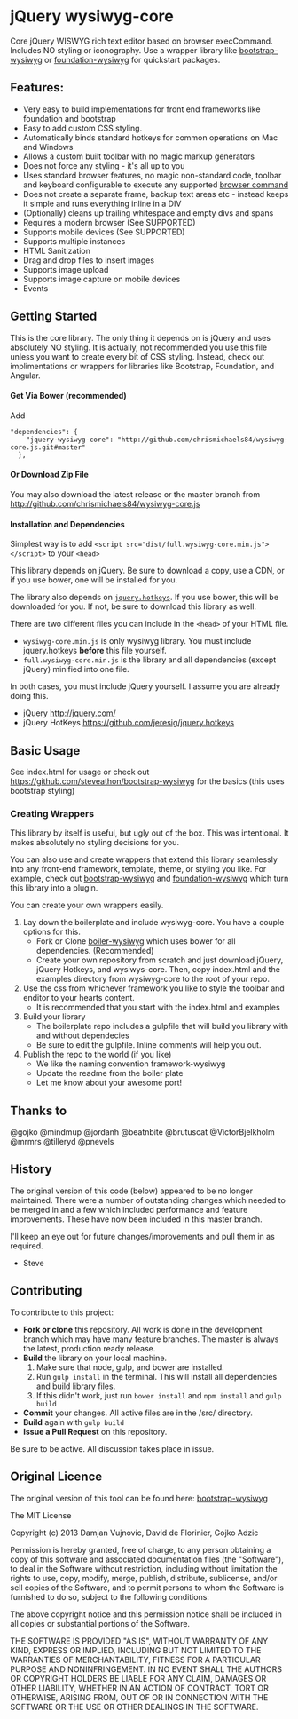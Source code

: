 # jQuery wysiwyg-core
Core jQuery WISWYG rich text editor based on browser execCommand. Includes NO styling or iconography.
Use a wrapper library like [bootstrap-wysiwyg](https://github.com/chrismichaels84/bootstrap-wysiwyg) or [foundation-wysiwyg](http://github.com/chrismichaels84/foundation-wysiwyg) for quickstart packages.

## Features:
  * Very easy to build implementations for front end frameworks like foundation and bootstrap
  * Easy to add custom CSS styling.
  * Automatically binds standard hotkeys for common operations on Mac and Windows
  * Allows a custom built toolbar with no magic markup generators
  * Does not force any styling - it's all up to you
  * Uses standard browser features, no magic non-standard code, toolbar and keyboard configurable to execute any supported [browser command](https://developer.mozilla.org/en/docs/Rich-Text_Editing_in_Mozilla)
  * Does not create a separate frame, backup text areas etc - instead keeps it simple and runs everything inline in a DIV
  * (Optionally) cleans up trailing whitespace and empty divs and spans
  * Requires a modern browser (See SUPPORTED)
  * Supports mobile devices (See SUPPORTED)
  * Supports multiple instances
  * HTML Sanitization
  * Drag and drop files to insert images
  * Supports image upload
  * Supports image capture on mobile devices
  * Events

## Getting Started
This is the core library. The only thing it depends on is jQuery and uses absolutely NO styling.
It is actually, not recommended you use this file unless you want to create every bit of CSS styling.
Instead, check out implimentations or wrappers for libraries like Bootstrap, Foundation, and Angular.

#### Get Via Bower (recommended)
Add 
```
"dependencies": {
    "jquery-wysiwyg-core": "http://github.com/chrismichaels84/wysiwyg-core.js.git#master"
  },
```

#### Or Download Zip File
You may also download the latest release or the master branch from http://github.com/chrismichaels84/wysiwyg-core.js

#### Installation and Dependencies
Simplest way is to add `<script src="dist/full.wysiwyg-core.min.js"></script>` to your `<head>`

This library depends on jQuery. Be sure to download a copy, use a CDN, or if you use bower, one will be installed for you.

The library also depends on [`jquery.hotkeys`](https://github.com/jeresig/jquery.hotkeys). If you use bower, this will be downloaded for you. If not, be sure to download this library as well.

There are two different files you can include in the `<head>` of your HTML file.
 * `wysiwyg-core.min.js` is only wysiwyg library. You must include jquery.hotkeys **before** this file yourself.
 * `full.wysiwyg-core.min.js` is the library and all dependencies (except jQuery) minified into one file.

In both cases, you must include jQuery yourself. I assume you are already doing this.

* jQuery http://jquery.com/
* jQuery HotKeys https://github.com/jeresig/jquery.hotkeys

## Basic Usage
See index.html for usage or check out https://github.com/steveathon/bootstrap-wysiwyg for the basics (this uses bootstrap styling)

### Creating Wrappers
This library by itself is useful, but ugly out of the box. This was intentional. It makes absolutely no styling decisions for you.

You can also use and create wrappers that extend this library seamlessly into any front-end framework, template, theme, or styling you like. For example, check out
[bootstrap-wysiwyg]() and [foundation-wysiwyg]() which turn this library into a plugin.

You can create your own wrappers easily.
  1. Lay down the boilerplate and include wysiwyg-core. You have a couple options for this.
     * Fork or Clone [boiler-wysiwyg]() which uses bower for all dependencies. (Recommended)
     * Create your own repository from scratch and just download jQuery, jQuery Hotkeys, and wysiwys-core. Then, copy index.html and the examples directory from wysiwyg-core to the root of your repo.
  1. Use the css from whichever framework you like to style the toolbar and enditor to your hearts content.
     * It is recommended that you start with the index.html and examples
  1. Build your library
     * The boilerplate repo includes a gulpfile that will build you library with and without dependecies
     * Be sure to edit the gulpfile. Inline comments will help you out.
  1. Publish the repo to the world (if you like)
     * We like the naming convention framework-wysiwyg
     * Update the readme from the boiler plate
     * Let me know about your awesome port!

Thanks to
------------
@gojko 					@mindmup			@jordanh
@beatnbite				@brutuscat			@VictorBjelkholm
@mrmrs 					@tilleryd 			@pnevels

History
------------
The original version of this code (below) appeared to be no longer maintained. There
were a number of outstanding changes which needed to be merged in and a few which
included performance and feature improvements. These have now been included in this
master branch.

I'll keep an eye out for future changes/improvements and pull them in as required.

- Steve

## Contributing
To contribute to this project:
  * **Fork or clone** this repository. All work is done in the development branch which may have many feature branches. The master is always the latest, production ready release.
  * **Build** the library on your local machine.
    1. Make sure that node, gulp, and bower are installed.
    2. Run `gulp install` in the terminal. This will install all dependencies and build library files.
    3. If this didn't work, just run `bower install` and `npm install` and `gulp build`
  * **Commit** your changes. All active files are in the /src/ directory.
  * **Build** again with `gulp build`
  * **Issue a Pull Request** on this repository.
  
Be sure to be active. All discussion takes place in issue.

Original Licence
------------

The original version of this tool can be found here:
[bootstrap-wysiwyg](https://github.com/mindmup/bootstrap-wysiwyg)

The MIT License

Copyright (c) 2013 Damjan Vujnovic, David de Florinier, Gojko Adzic

Permission is hereby granted, free of charge, to any person obtaining a copy of
this software and associated documentation files (the "Software"), to deal in
the Software without restriction, including without limitation the rights to
use, copy, modify, merge, publish, distribute, sublicense, and/or sell copies
of the Software, and to permit persons to whom the Software is furnished to do
so, subject to the following conditions:

The above copyright notice and this permission notice shall be included in all
copies or substantial portions of the Software.

THE SOFTWARE IS PROVIDED "AS IS", WITHOUT WARRANTY OF ANY KIND, EXPRESS OR
IMPLIED, INCLUDING BUT NOT LIMITED TO THE WARRANTIES OF MERCHANTABILITY,
FITNESS FOR A PARTICULAR PURPOSE AND NONINFRINGEMENT. IN NO EVENT SHALL THE
AUTHORS OR COPYRIGHT HOLDERS BE LIABLE FOR ANY CLAIM, DAMAGES OR OTHER
LIABILITY, WHETHER IN AN ACTION OF CONTRACT, TORT OR OTHERWISE, ARISING FROM,
OUT OF OR IN CONNECTION WITH THE SOFTWARE OR THE USE OR OTHER DEALINGS IN THE
SOFTWARE.